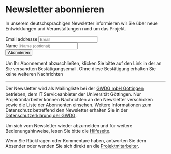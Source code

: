 # Newsletter abonnieren

In unserem deutschsprachigen Newsletter informieren wir Sie über neue Entwicklungen und Veranstaltungen rund um das Projekt.

<form method="post" action="https://listserv.gwdg.de/mailman/subscribe/hoad">
  <div class="form-group">
    <label for="InputEmail">Email addresse</label>
    <input name="email" type="email" class="form-control" id="InputEmail" placeholder="Email">
  </div>
  <div class="form-group">
    <label for="InputName">Name</label>
    <input name="fullname" type="text" class="form-control" id="InputName" placeholder="Name (optional)">
  </div>
  <button type="submit" class="btn btn-default" name="email-button" value=
  "Subscribe">Abonnieren</button>
</form>

Um Ihr Abonnement abzuschließen, klicken Sie bitte auf den Link in der an Sie versandten Bestätigungsemail.
Ohne diese Bestätigung erhalten Sie keine weiteren Nachrichten

----

Der Newsletter wird als Mailingliste bei der [GWDG mbH Göttingen](http://gwdg.de) betrieben, dem IT Serviceanbieter der Universität Göttingen.
Nur Projektmitarbeiter können Nachrichten an den Newsletter verschicken sowie die Liste der Abonnenten einsehen.
Weitere Informationen zum Datenschutz betreffend den Newsletter erhalten Sie in der [Datenschutzerklärung der GWDG](https://www.gwdg.de/privacy-notice).

Um sich vom Newsletter wieder abzumelden und für weitere Bedienungshinweise, lesen Sie bitte die [Hilfeseite](https://listserv.gwdg.de/mailman/listinfo/hoad).

Wenn Sie Rückfragen oder Kommentare haben, antworten Sie dem Absender oder wenden Sie sich direkt an die [Projektmitarbeiter](https://www.sub.uni-goettingen.de/projekte-forschung/projektdetails/projekt/hybrid-oa-dashboards/).
